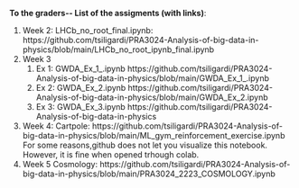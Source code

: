 <b> To the graders-- List of the assigments (with links)</b>:
<ol>
<li> Week 2: LHCb_no_root_final.ipynb: https://github.com/tsiligardi/PRA3024-Analysis-of-big-data-in-physics/blob/main/LHCb_no_root_ipynb_final.ipynb </li>
<li> Week 3
  <ol>
    <li>Ex 1: GWDA_Ex_1_.ipynb https://github.com/tsiligardi/PRA3024-Analysis-of-big-data-in-physics/blob/main/GWDA_Ex_1_.ipynb</li>
    <li>Ex 2: GWDA_Ex_2.ipynb https://github.com/tsiligardi/PRA3024-Analysis-of-big-data-in-physics/blob/main/GWDA_Ex_2.ipynb</li>
    <li>Ex 3: GWDA_Ex_3.ipynb https://github.com/tsiligardi/PRA3024-Analysis-of-big-data-in-physics</li>
  </ol>
  <li> Week 4: Cartpole: https://github.com/tsiligardi/PRA3024-Analysis-of-big-data-in-physics/blob/main/ML_gym_reinforcement_exercise.ipynb <br> For some reasons,github does not let you visualize this notebook. However, it is fine when opened trhough colab.</li>
</li>
<li> Week 5 Cosmology: https://github.com/tsiligardi/PRA3024-Analysis-of-big-data-in-physics/blob/main/PRA3024_2223_COSMOLOGY.ipynb </li>
</ol>
